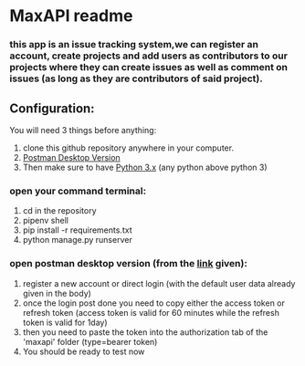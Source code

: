 # MaxAPI readme

### this app is an issue tracking system,we can register an account, create projects and add users as contributors to our projects where they can create issues as well as comment on issues (as long as they are contributors of said project).


## Configuration:

You will need 3 things before anything:
1. clone this github repository anywhere in your computer.
1. [Postman Desktop Version](https://www.postman.com/downloads/)
1. Then make sure to have [Python 3.x](https://www.python.org/downloads/) (any python above python 3)

### open your command terminal:

1. cd in the repository
1. pipenv shell
1. pip install -r requirements.txt 
1. python manage.py runserver

### open postman desktop version (from the [link](https://app.getpostman.com/join-team?invite_code=744e91417ef59c738b2cfa3892c7ffab&target_code=c7098eac84cd4a3ec8e2bccceeceeffa) given):
1. register a new account or direct login (with the default user data already given in the body)
1. once the login post done you need to copy either the access token or refresh token (access token is valid for 60 minutes while the refresh token is valid for 1day)
1. then you need to paste the token into the authorization tab of the 'maxapi' folder (type=bearer token)
1. You should be ready to test now
